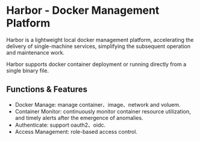 # Harbor - Docker Management Platform

Harbor is a lightweight local docker management platform, accelerating the delivery of single-machine services, simplifying the subsequent operation and maintenance work.

Harbor supports docker container deployment or running directly from a single binary file.

## Functions & Features

* Docker Manage: manage container、image、network and voluem.
* Container Monitor: continuously monitor container resource utilization, and timely alerts after the emergence of anomalies.
* Authenticate: support oauth2、oidc.
* Access Management: role-based access control.